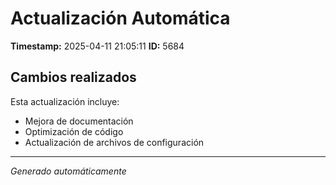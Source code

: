 # Actualización Automática

**Timestamp:** 2025-04-11 21:05:11
**ID:** 5684

## Cambios realizados

Esta actualización incluye:
- Mejora de documentación
- Optimización de código
- Actualización de archivos de configuración

---
*Generado automáticamente*
